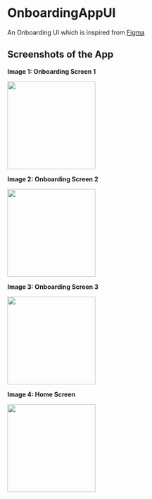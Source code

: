 # OnboardingAppUI

An Onboarding UI which is inspired from [Figma](https://www.figma.com/file/iLqnRcTWEEwcXmzc2xZsQl/Onboard-UI)

## Screenshots of the App

**Image 1: Onboarding Screen 1**

<img src="https://user-images.githubusercontent.com/88975859/178259233-4e72046c-c2f4-4cb8-ad11-07d810e15bb4.png" width="200">

**Image 2: Onboarding Screen 2**

<img src="https://user-images.githubusercontent.com/88975859/178259237-3bfd9a0c-3331-41f3-a0ac-aa8c28832127.png" width="200">

**Image 3: Onboarding Screen 3**

<img src="https://user-images.githubusercontent.com/88975859/178259240-802e49f9-ccbc-4ec4-a0cd-56f03f37a3f4.png" width="200">

**Image 4: Home Screen**

<img src="https://user-images.githubusercontent.com/88975859/178259251-fa002f51-732d-4fc9-8636-847754dcfad0.png" width="200">
